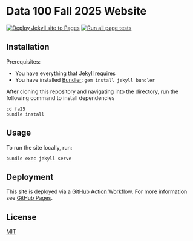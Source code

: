 # Data 100 Fall 2025 Website

[![Deploy Jekyll site to Pages](https://github.com/DS-100/fa25/actions/workflows/jekyll.yml/badge.svg)](https://github.com/DS-100/fa25/actions/workflows/jekyll.yml)
[![Run all page tests](https://github.com/DS-100/fa25/actions/workflows/rspec.yml/badge.svg)](https://github.com/DS-100/fa25/actions/workflows/rspec.yml)

## Installation

Prerequisites:

- You have everything that [Jekyll requires](https://jekyllrb.com/docs/installation/)
- You have installed [Bundler](https://bundler.io/): `gem install jekyll bundler`

After cloning this repository and navigating into the directory, run the following command to install dependencies
```
cd fa25
bundle install
```

## Usage

To run the site locally, run:

```
bundle exec jekyll serve
```

## Deployment

This site is deployed via a [GitHub Action Workflow](.github/workflows/jekyll.yml). For more information see [GitHub Pages](https://docs.github.com/en/pages/setting-up-a-github-pages-site-with-jekyll/about-github-pages-and-jekyll).

## License

[MIT](LICENSE)
